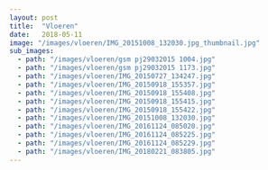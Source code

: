 ```yaml
---
layout: post
title:  "Vloeren"
date:   2018-05-11
image: "/images/vloeren/IMG_20151008_132030.jpg_thumbnail.jpg"
sub_images:
  - path: "/images/vloeren/gsm pj29032015 1004.jpg"
  - path: "/images/vloeren/gsm pj29032015 1173.jpg"
  - path: "/images/vloeren/IMG_20150727_134247.jpg"
  - path: "/images/vloeren/IMG_20150918_155357.jpg"
  - path: "/images/vloeren/IMG_20150918_155408.jpg"
  - path: "/images/vloeren/IMG_20150918_155415.jpg"
  - path: "/images/vloeren/IMG_20150918_155422.jpg"
  - path: "/images/vloeren/IMG_20151008_132030.jpg"
  - path: "/images/vloeren/IMG_20161124_085020.jpg"
  - path: "/images/vloeren/IMG_20161124_085225.jpg"
  - path: "/images/vloeren/IMG_20161124_085229.jpg"
  - path: "/images/vloeren/IMG_20180221_083805.jpg"
---
```

